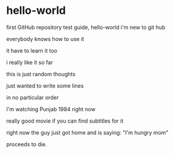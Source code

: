 # hello-world
first GitHub repository test guide, hello-world
i'm new to git hub

everybody knows how to use it

it have to learn it too

i really like it so far

this is just random thoughts

just wanted to write some lines 

in no particular order

I'm watching Punjab 1984 right now

really good movie if you can find subtitles for it

right now the guy just got home and is saying:
"I'm hungry mom"

proceeds to die.

